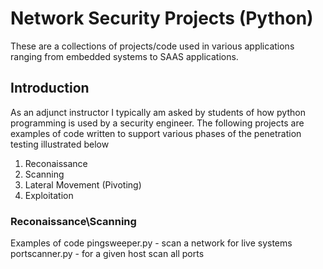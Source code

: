 # Network Security Projects (Python)

These are a collections of projects/code used in various applications ranging from embedded systems to SAAS applications. 

## Introduction

As an adjunct instructor I typically am asked by students of how python programming is used by a security engineer. The following projects are examples of code written to support various phases of the penetration testing illustrated below
1. Reconaissance
2. Scanning
3. Lateral Movement (Pivoting)
4. Exploitation


### Reconaissance\Scanning

Examples of code
pingsweeper.py - scan a network for live systems
portscanner.py - for a given host scan all ports
